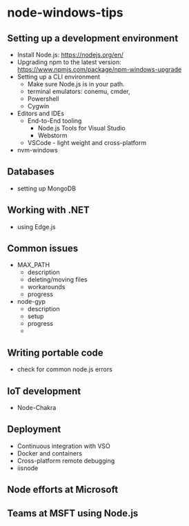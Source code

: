 # node-windows-tips
## Setting up a development environment
* Install Node.js: https://nodejs.org/en/
* Upgrading npm to the latest version: https://www.npmjs.com/package/npm-windows-upgrade
* Setting up a CLI environment
  * Make sure Node.js is in your path.
  * terminal emulators: conemu, cmder, 
  * Powershell
  * Cygwin
* Editors and IDEs
  * End-to-End tooling
    * Node.js Tools for Visual Studio
    * Webstorm
  * VSCode - light weight and cross-platform 
* nvm-windows

## Databases
* setting up MongoDB


## Working with .NET
* using Edge.js

## Common issues
* MAX_PATH
  * description 
  * deleting/moving files
  * workarounds
  * progress
* node-gyp
  * description
  * setup
  * progress
  * 
  
## Writing portable code
* check for common node.js errors

## IoT development
* Node-Chakra

## Deployment
* Continuous integration with VSO
* Docker and containers
* Cross-platform remote debugging
* iisnode

## Node efforts at Microsoft

## Teams at MSFT using Node.js

